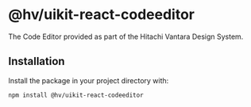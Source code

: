 # @hv/uikit-react-codeeditor

The Code Editor provided as part of the Hitachi Vantara Design System.

## Installation

Install the package in your project directory with:

```sh
npm install @hv/uikit-react-codeeditor
```
